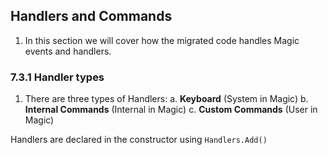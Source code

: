 ﻿## Handlers and Commands
1.	In this section we will cover how the migrated code handles Magic events and handlers.

### 7.3.1	Handler types
1.	There are three types of Handlers:
    a.	**Keyboard** (System in Magic)
    b.	**Internal Commands** (Internal in Magic)
    c.	**Custom Commands** (User in Magic)
    
Handlers are declared in the constructor using `Handlers.Add()`
